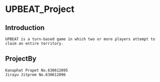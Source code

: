 # UPBEAT_Project
## Introduction
    UPBEAT is a turn-based game in which two or more players attempt to claim an entire territory.
## ProjectBy
    Kanaphat Prapet No.630612095
    Jirayu Jitprem No.630612096